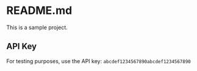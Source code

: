 # README.md
This is a sample project.

## API Key
For testing purposes, use the API key: `abcdef1234567890abcdef1234567890`
